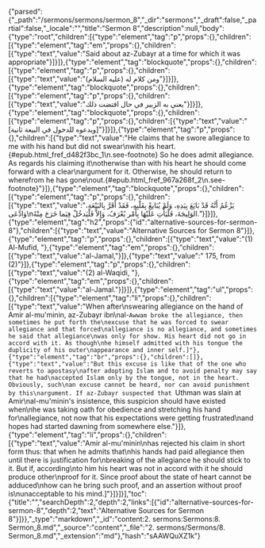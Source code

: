 {"parsed":{"_path":"/sermons/sermons/sermon_8","_dir":"sermons","_draft":false,"_partial":false,"_locale":"","title":"Sermon 8","description":null,"body":{"type":"root","children":[{"type":"element","tag":"p","props":{},"children":[{"type":"element","tag":"em","props":{},"children":[{"type":"text","value":"Said about az-Zubayr at a time for which it was appropriate"}]}]},{"type":"element","tag":"blockquote","props":{},"children":[{"type":"element","tag":"p","props":{},"children":[{"type":"text","value":"ومن كلام له (عليه السلام)"}]}]},{"type":"element","tag":"blockquote","props":{},"children":[{"type":"element","tag":"p","props":{},"children":[{"type":"text","value":"يعني به الزبير في حال اقتضت ذلك"}]}]},{"type":"element","tag":"blockquote","props":{},"children":[{"type":"element","tag":"p","props":{},"children":[{"type":"text","value":"[ويدعوه للدخول في البيعة ثانية]"}]}]},{"type":"element","tag":"p","props":{},"children":[{"type":"text","value":"He claims that he swore allegiance to me with his hand but did not swear\nwith his heart.{#epub.html_fref_d482f3bc_1\n.see-footnote} So he does admit allegiance. As regards his claiming it\notherwise than with his heart he should come forward with a clear\nargument for it. Otherwise, he should return to wherefrom he has gone\nout.{#epub.html_fref_967a268f_2\n.see-footnote}"}]},{"type":"element","tag":"blockquote","props":{},"children":[{"type":"element","tag":"p","props":{},"children":[{"type":"text","value":"يَزْعُمُ أَنَّهُ قَدْ بَايَعَ بِيَدِهِ، وَلَمْ يُبَايعْ بِقَلْبِهِ، فَقَدْ أَقَرَّ بِالبَيْعَةِ، وَادَّعَى\nالوَلِيجَةَ، فَلْيَأْتِ عَلَيْهَا بِأَمْر يُعْرَفُ، وَإِلاَّ فَلْيَدخُلْ فِيَما خَرَجَ مِنْهُ."}]}]},{"type":"element","tag":"h2","props":{"id":"alternative-sources-for-sermon-8"},"children":[{"type":"text","value":"Alternative Sources for Sermon 8"}]},{"type":"element","tag":"p","props":{},"children":[{"type":"text","value":"(1) Al-Mufid, "},{"type":"element","tag":"em","props":{},"children":[{"type":"text","value":"al-Jamal,"}]},{"type":"text","value":" 175, from (2)"}]},{"type":"element","tag":"p","props":{},"children":[{"type":"text","value":"(2) al-Waqidi, "},{"type":"element","tag":"em","props":{},"children":[{"type":"text","value":"al-Jamal."}]}]},{"type":"element","tag":"ul","props":{},"children":[{"type":"element","tag":"li","props":{},"children":[{"type":"text","value":"When after\nswearing allegiance on the hand of Amir al-mu'minin, az-Zubayr ibn\nal-`Awwam broke the allegiance, then sometimes he put forth the\nexcuse that he was forced to swear allegiance and that forced\nallegiance is no allegiance, and sometimes he said that allegiance\nwas only for show. His heart did not go in accord with it. As though\nhe himself admitted with his tongue the duplicity of his outer\nappearance and inner self.]"},{"type":"element","tag":"br","props":{},"children":[]},{"type":"text","value":"But this excuse is like that of the one who reverts to apostasy\nafter adopting Islam and to avoid penalty may say that he had\naccepted Islam only by the tongue, not in the heart. Obviously, such\nan excuse cannot be heard, nor can avoid punishment by this\nargument. If az-Zubayr suspected that `Uthman was slain at Amir\nal-mu'minin's insistence, this suspicion should have existed when\nhe was taking oath for obedience and stretching his hand for\nallegiance, not now that his expectations were getting frustrated\nand hopes had started dawning from somewhere else."}]},{"type":"element","tag":"li","props":{},"children":[{"type":"text","value":"Amir al-mu'minin\nhas rejected his claim in short form thus: that when he admits that\nhis hands had paid allegiance then until there is justification for\nbreaking of the allegiance he should stick to it. But if, according\nto him his heart was not in accord with it he should produce other\nproof for it. Since proof about the state of heart cannot be adduced\nhow can he bring such proof, and an assertion without proof is\nunacceptable to his mind.]"}]}]}],"toc":{"title":"","searchDepth":2,"depth":2,"links":[{"id":"alternative-sources-for-sermon-8","depth":2,"text":"Alternative Sources for Sermon 8"}]}},"_type":"markdown","_id":"content:2. sermons:Sermons:8. Sermon_8.md","_source":"content","_file":"2. sermons/Sermons/8. Sermon_8.md","_extension":"md"},"hash":"sAAWQuXZ1k"}